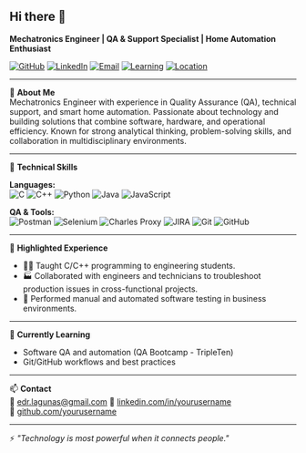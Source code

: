 ## Hi there 👋

**Mechatronics Engineer | QA & Support Specialist | Home Automation Enthusiast**

[![GitHub](https://img.shields.io/badge/GitHub-100000?style=flat&logo=github&logoColor=white)](https://github.com/yourusername)
[![LinkedIn](https://img.shields.io/badge/LinkedIn-blue?style=flat&logo=linkedin&logoColor=white)](https://linkedin.com/in/yourusername)
[![Email](https://img.shields.io/badge/Email-Contact_Me-informational?style=flat&logo=gmail&logoColor=white)](mailto:your-email@example.com)
[![Learning](https://img.shields.io/badge/Currently_Learning-QA%20Testing-blueviolet)]()
[![Location](https://img.shields.io/badge/Location-Mexico-orange)]()

---

🎯 **About Me**  
Mechatronics Engineer with experience in Quality Assurance (QA), technical support, and smart home automation. Passionate about technology and building solutions that combine software, hardware, and operational efficiency. Known for strong analytical thinking, problem-solving skills, and collaboration in multidisciplinary environments.

---

🧰 **Technical Skills**

**Languages:**  
![C](https://img.shields.io/badge/C-00599C?style=flat&logo=c&logoColor=white)
![C++](https://img.shields.io/badge/C++-00599C?style=flat&logo=c%2B%2B&logoColor=white)
![Python](https://img.shields.io/badge/Python-3776AB?style=flat&logo=python&logoColor=white)
![Java](https://img.shields.io/badge/Java-007396?style=flat&logo=java&logoColor=white)
![JavaScript](https://img.shields.io/badge/JavaScript-F7DF1E?style=flat&logo=javascript&logoColor=black)

**QA & Tools:**  
![Postman](https://img.shields.io/badge/Postman-FF6C37?style=flat&logo=postman&logoColor=white)
![Selenium](https://img.shields.io/badge/Selenium-43B02A?style=flat&logo=selenium&logoColor=white)
![Charles Proxy](https://img.shields.io/badge/Charles_Proxy-blue?style=flat)
![JIRA](https://img.shields.io/badge/JIRA-0052CC?style=flat&logo=jira&logoColor=white)
![Git](https://img.shields.io/badge/Git-F05032?style=flat&logo=git&logoColor=white)
![GitHub](https://img.shields.io/badge/GitHub-181717?style=flat&logo=github&logoColor=white)

---

💼 **Highlighted Experience**

- 👨‍🏫 Taught C/C++ programming to engineering students.
- 🏭 Collaborated with engineers and technicians to troubleshoot production issues in cross-functional projects.
- 🧪 Performed manual and automated software testing in business environments.

---

🌱 **Currently Learning**  
- Software QA and automation (QA Bootcamp - TripleTen)   
- Git/GitHub workflows and best practices

---

📫 **Contact**  
📧 edr.lagunas@gmail.com
🔗 [linkedin.com/in/yourusername](www.linkedin.com/in/eduardo-lagunas-25411828a)  
🐙 [github.com/yourusername](https://github.com/eLagu8)

---

⚡ *"Technology is most powerful when it connects people."*
